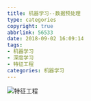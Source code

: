 ```yaml
---
title: 机器学习--数据预处理
type: categories
copyright: true
abbrlink: 56533
date: 2018-09-02 16:09:14
tags:
- 机器学习
- 深度学习
- 特征工程
categories: 机器学习
---
```


![特征工程](机器学习-数据预处理/机器学习.png)
